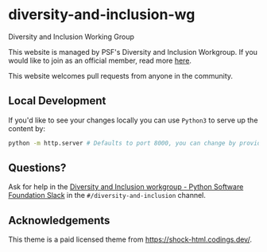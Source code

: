 # diversity-and-inclusion-wg
Diversity and Inclusion Working Group

This website is managed by PSF's Diversity and Inclusion Workgroup. If you would like to join as an official member, read more [here](https://wiki.python.org/psf/DiversityandInclusionWG). 

This website welcomes pull requests from anyone in the community.


## Local Development

If you'd like to see your changes locally you can use `Python3` to serve up the content by:

```bash
python -m http.server # Defaults to port 8000, you can change by providing an additional integer for the desired port
```

## Questions?

Ask for help in the [Diversity and Inclusion workgroup - Python Software Foundation Slack](thepsf.slack.com) in the `#/diversity-and-inclusion` channel.

## Acknowledgements
This theme is a paid licensed theme from https://shock-html.codings.dev/.

